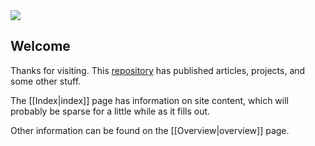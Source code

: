 <img src="https://i.redd.it/sqvbw3lyp3la1.jpg" class="header-image">

## Welcome
Thanks for visiting. This [repository](https://github.com/harttraveller/rokosphoenix) has published articles, projects,  and some other stuff.

The [[Index|index]] page has information on site content, which will probably be sparse for a little while as it fills out.

Other information can be found on the [[Overview|overview]] page.